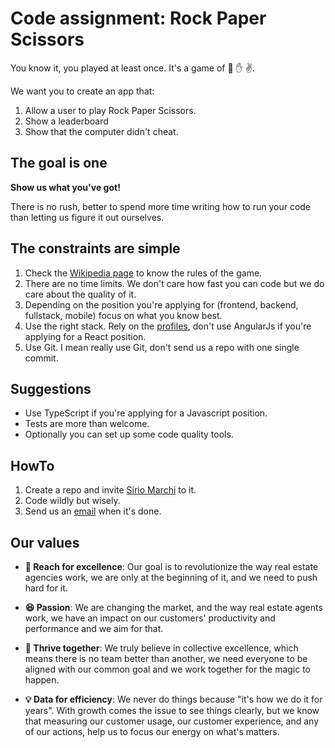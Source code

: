 # Code assignment: Rock Paper Scissors

You know it, you played at least once. It's a game of :fist_right: :hand: :v:.

We want you to create an app that:
1. Allow a user to play Rock Paper Scissors.
1. Show a leaderboard
1. Show that the computer didn't cheat.


## The goal is one

**Show us what you've got!**

There is no rush, better to spend more time writing how to run your code than letting us figure it out ourselves.


## The constraints are simple

1. Check the [Wikipedia page](https://en.wikipedia.org/wiki/Rock_paper_scissors) to know the rules of the game.
2. There are no time limits. We don't care how fast you can code but we do care about the quality of it.
3. Depending on the position you're applying for (frontend, backend, fullstack, mobile) focus on what you know best.
4. Use the right stack. Rely on the [profiles](https://www.sweepbright.com/careers), don't use AngularJs if you're applying for a React position.
5. Use Git. I mean really use Git, don't send us a repo with one single commit. 


## Suggestions

* Use TypeScript if you're applying for a Javascript position. 
* Tests are more than welcome.
* Optionally you can set up some code quality tools.


## HowTo

1. Create a repo and invite [Sirio Marchi](https://github.com/ohjimijimijimi) to it. 
2. Code wildly but wisely. 
3. Send us an [email](mailto:technical+assignment@sweepbright.com?subject=I%20completed%20the%20assignment!&body=Hi%20SweepBright%2C%0D%0A%0D%0AI%20completed%20the%20assignment!%20Now%20it's%20your%20time%20to%20play%20with%20my%20version%20of%20Rock%20Paper%20Scissors.%0D%0AYou%20can%20find%20my%20repo%20at%3A%20%5BLINK_TO_REPO%5D.%0D%0A%0D%0ABest%20regards%2C%0D%0A%5BYOUR_NAME%5D) when it's done.


## Our values

* **:1st_place_medal: Reach for excellence**: Our goal is to revolutionize the way real estate agencies work, we are only at the beginning of it, and we need to push hard for it.

* **:satisfied: Passion**: We are changing the market, and the way real estate agents work, we have an impact on our customers' productivity and performance and we aim for that.

* **:blue_heart: Thrive together**: We truly believe in collective excellence, which means there is no team better than another, we need everyone to be aligned with our common goal and we work together for the magic to happen.

* **:bulb: Data for efficiency**: We never do things because "it's how we do it for years". With growth comes the issue to see things clearly, but we know that measuring our customer usage, our customer experience, and any of our actions, help us to focus our energy on what's matters. 